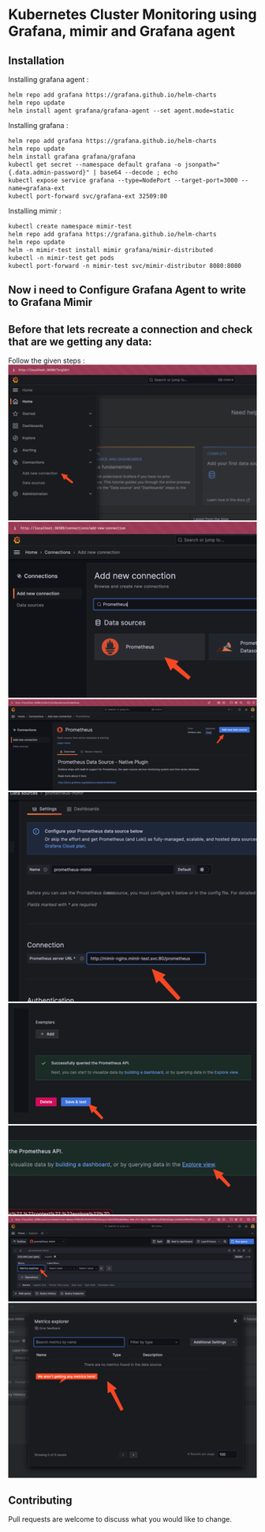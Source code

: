 # Kubernetes Cluster Monitoring using Grafana, mimir and Grafana agent



## Installation

Installing grafana agent : 
```
helm repo add grafana https://grafana.github.io/helm-charts
helm repo update
helm install agent grafana/grafana-agent --set agent.mode=static
```
Installing grafana : 
```
helm repo add grafana https://grafana.github.io/helm-charts
helm repo update
helm install grafana grafana/grafana
kubectl get secret --namespace default grafana -o jsonpath="{.data.admin-password}" | base64 --decode ; echo
kubectl expose service grafana --type=NodePort --target-port=3000 --name=grafana-ext
kubectl port-forward svc/grafana-ext 32509:80
```

Installing mimir : 
```
kubectl create namespace mimir-test
helm repo add grafana https://grafana.github.io/helm-charts
helm repo update
helm -n mimir-test install mimir grafana/mimir-distributed
kubectl -n mimir-test get pods
kubectl port-forward -n mimir-test svc/mimir-distributor 8080:8080
```
## Now i need to Configure Grafana Agent to write to Grafana Mimir

## Before that lets recreate a connection and check that are we getting any data:

Follow the given steps : 
![My animated logo](screenshots/1.png)
![My animated logo](screenshots/2.png)
![My animated logo](screenshots/3.png)
![My animated logo](screenshots/4.png)
![My animated logo](screenshots/5.png)
![My animated logo](screenshots/6.png)
![My animated logo](screenshots/7.png)
![My animated logo](screenshots/80.png)

## Contributing

Pull requests are welcome to discuss what you would like to change.
